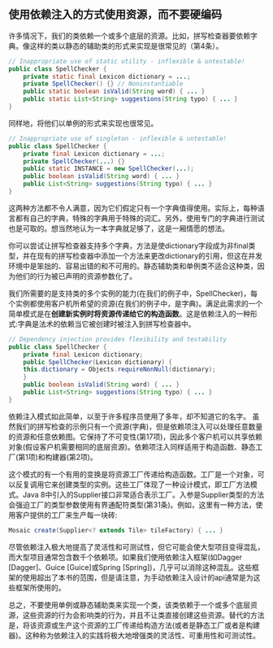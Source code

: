 ## 使用依赖注入的方式使用资源，而不要硬编码

许多情况下，我们的类依赖一个或多个底层的资源。比如，拼写检查器要依赖字典。像这样的类以静态的辅助类的形式来实现是很常见的（第4条）。

```java
// Inappropriate use of static utility - inflexible & untestable!
public class SpellChecker {
    private static final Lexicon dictionary = ...;
    private SpellChecker() {} // Noninstantiable
    public static boolean isValid(String word) { ... }
    public static List<String> suggestions(String typo) { ... }
}
```

同样地，将他们以单例的形式来实现也很常见。

```java
// Inappropriate use of singleton - inflexible & untestable!
public class SpellChecker {
    private final Lexicon dictionary = ...;
    private SpellChecker(...) {}
    public static INSTANCE = new SpellChecker(...);
    public boolean isValid(String word) { ... }
    public List<String> suggestions(String typo) { ... }
}
```

这两种方法都不令人满意，因为它们假定只有一个字典值得使用。实际上，每种语言都有自己的字典，特殊的字典用于特殊的词汇。另外，使用专门的字典进行测试也是可取的。想当然地认为一本字典就足够了，这是一厢情愿的想法。

你可以尝试让拼写检查器支持多个字典，方法是使dictionary字段成为非final类型，并在现有的拼写检查器中添加一个方法来更改dictionary的引用，但这在并发环境中是笨拙的、容易出错的和不可用的。静态辅助类和单例类不适合这种类，因为他们的行为被已声明的资源参数化了。

我们所需要的是支持类的多个实例的能力(在我们的例子中，SpellChecker)，每个实例都使用客户机所希望的资源(在我们的例子中，是字典)。满足此需求的一个简单模式是在**创建新实例时将资源传递给它的构造函数**。这是依赖注入的一种形式:字典是法术的依赖当它被创建时被注入到拼写检查器中。

```java
// Dependency injection provides flexibility and testability
public class SpellChecker {
    private final Lexicon dictionary;
    public SpellChecker(Lexicon dictionary) {
    this.dictionary = Objects.requireNonNull(dictionary);
    }
    public boolean isValid(String word) { ... }
    public List<String> suggestions(String typo) { ... }
}
```

依赖注入模式如此简单，以至于许多程序员使用了多年，却不知道它的名字。 虽然我们的拼写检查的示例只有一个资源(字典)，但是依赖项注入可以处理任意数量的资源和任意依赖图。它保持了不可变性(第17项)，因此多个客户机可以共享依赖对象(假设客户机需要相同的底层资源)。依赖项注入同样适用于构造函数、静态工厂(第1项)和构建器(第2项)。

这个模式的有一个有用的变换是将资源工厂传递给构造函数。工厂是一个对象，可以反复调用它来创建类型的实例。这些工厂体现了一种设计模式，即工厂方法模式。Java 8中引入的Supplier<T>接口非常适合表示工厂。入参是Supplier<T>类型的方法会强迫工厂的类型参数使用有界通配符类型(第31条)。例如，这里有一种方法，使用客户提供的工厂来生产每一块砖:

```java
Mosaic create(Supplier<? extends Tile> tileFactory) { ... }
```

尽管依赖注入极大地提高了灵活性和可测试性，但它可能会使大型项目变得混乱，而大型项目通常包含数千个依赖项。如果我们使用依赖注入框架(如Dagger [Dagger]、Guice [Guice]或Spring [Spring])，几乎可以消除这种混乱。这些框架的使用超出了本书的范围，但是请注意，为手动依赖注入设计的api通常是为这些框架所使用的。

总之，不要使用单例或静态辅助类来实现一个类，该类依赖于一个或多个底层资源，这些资源的行为会影响类的行为，并且不让类直接创建这些资源。替代的方法是，将该资源或生产这个资源的工厂传递给构造方法(或者是静态工厂或者是构建器)。这种称为依赖注入的实践将极大地增强类的灵活性、可重用性和可测试性。